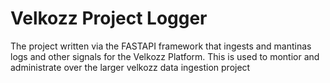 # Velkozz Project Logger
The project written via the FASTAPI framework that ingests and mantinas logs and other signals for the Velkozz Platform. This is used to montior and administrate over the larger velkozz data ingestion project
